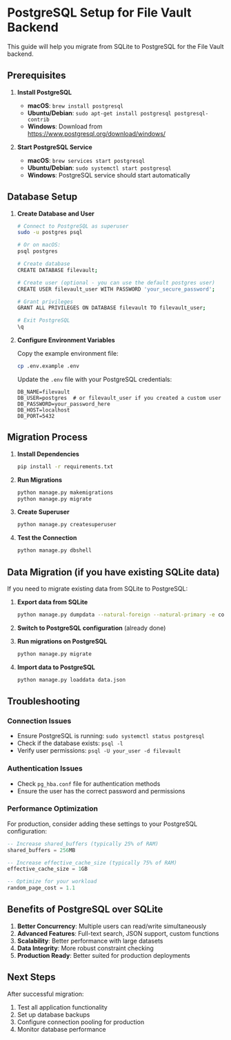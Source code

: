 # PostgreSQL Setup for File Vault Backend

This guide will help you migrate from SQLite to PostgreSQL for the File Vault backend.

## Prerequisites

1. **Install PostgreSQL**
   - **macOS**: `brew install postgresql`
   - **Ubuntu/Debian**: `sudo apt-get install postgresql postgresql-contrib`
   - **Windows**: Download from https://www.postgresql.org/download/windows/

2. **Start PostgreSQL Service**
   - **macOS**: `brew services start postgresql`
   - **Ubuntu/Debian**: `sudo systemctl start postgresql`
   - **Windows**: PostgreSQL service should start automatically

## Database Setup

1. **Create Database and User**
   ```bash
   # Connect to PostgreSQL as superuser
   sudo -u postgres psql
   
   # Or on macOS:
   psql postgres
   
   # Create database
   CREATE DATABASE filevault;
   
   # Create user (optional - you can use the default postgres user)
   CREATE USER filevault_user WITH PASSWORD 'your_secure_password';
   
   # Grant privileges
   GRANT ALL PRIVILEGES ON DATABASE filevault TO filevault_user;
   
   # Exit PostgreSQL
   \q
   ```

2. **Configure Environment Variables**
   
   Copy the example environment file:
   ```bash
   cp .env.example .env
   ```
   
   Update the `.env` file with your PostgreSQL credentials:
   ```env
   DB_NAME=filevault
   DB_USER=postgres  # or filevault_user if you created a custom user
   DB_PASSWORD=your_password_here
   DB_HOST=localhost
   DB_PORT=5432
   ```

## Migration Process

1. **Install Dependencies**
   ```bash
   pip install -r requirements.txt
   ```

2. **Run Migrations**
   ```bash
   python manage.py makemigrations
   python manage.py migrate
   ```

3. **Create Superuser**
   ```bash
   python manage.py createsuperuser
   ```

4. **Test the Connection**
   ```bash
   python manage.py dbshell
   ```

## Data Migration (if you have existing SQLite data)

If you need to migrate existing data from SQLite to PostgreSQL:

1. **Export data from SQLite**
   ```bash
   python manage.py dumpdata --natural-foreign --natural-primary -e contenttypes -e auth.Permission > data.json
   ```

2. **Switch to PostgreSQL configuration** (already done)

3. **Run migrations on PostgreSQL**
   ```bash
   python manage.py migrate
   ```

4. **Import data to PostgreSQL**
   ```bash
   python manage.py loaddata data.json
   ```

## Troubleshooting

### Connection Issues
- Ensure PostgreSQL is running: `sudo systemctl status postgresql`
- Check if the database exists: `psql -l`
- Verify user permissions: `psql -U your_user -d filevault`

### Authentication Issues
- Check `pg_hba.conf` file for authentication methods
- Ensure the user has the correct password and permissions

### Performance Optimization
For production, consider adding these settings to your PostgreSQL configuration:
```sql
-- Increase shared_buffers (typically 25% of RAM)
shared_buffers = 256MB

-- Increase effective_cache_size (typically 75% of RAM)
effective_cache_size = 1GB

-- Optimize for your workload
random_page_cost = 1.1
```

## Benefits of PostgreSQL over SQLite

1. **Better Concurrency**: Multiple users can read/write simultaneously
2. **Advanced Features**: Full-text search, JSON support, custom functions
3. **Scalability**: Better performance with large datasets
4. **Data Integrity**: More robust constraint checking
5. **Production Ready**: Better suited for production deployments

## Next Steps

After successful migration:
1. Test all application functionality
2. Set up database backups
3. Configure connection pooling for production
4. Monitor database performance